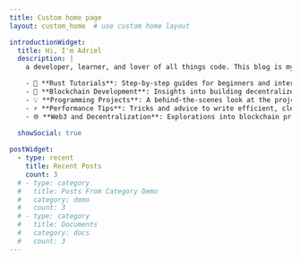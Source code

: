 ```yaml
---
title: Custom home page
layout: custom_home  # use custom home layout

introductionWidget:
  title: Hi, I'm Adriel
  description: |
    a developer, learner, and lover of all things code. This blog is my space to document and share what I’m learning, especially about **Rust**, the language of fearless programming 🦀, and blockchain technologies like **Solana** and **Go Ethereum (Geth)**.

    - 🚀 **Rust Tutorials**: Step-by-step guides for beginners and intermediates to harness the power of Rust.
    - 🔗 **Blockchain Development**: Insights into building decentralized applications (dApps) and smart contracts using **Solana** and **Go Ethereum**.
    - 💡 **Programming Projects**: A behind-the-scenes look at the projects I’m working on, including code snippets and challenges.
    - ⚡ **Performance Tips**: Tricks and advice to write efficient, clean, and scalable code.
    - 🌐 **Web3 and Decentralization**: Explorations into blockchain protocols, decentralized finance (DeFi), and emerging trends in Web3.
  
  showSocial: true

postWidget:
  - type: recent
    title: Recent Posts
    count: 3
  # - type: category
  #   title: Posts From Category Demo
  #   category: demo
  #   count: 3
  # - type: category
  #   title: Documents
  #   category: docs
  #   count: 3
---
```

